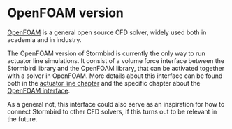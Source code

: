 # OpenFOAM version

[OpenFOAM](https://www.openfoam.com/) is a general open source CFD solver, widely used both in academia and in industry.

The OpenFOAM version of Stormbird is currently the only way to run actuator line simulations. It consist of a volume force interface between the Stormbird library and the OpenFOAM library, that can be activated together with a solver in OpenFOAM.
More details about this interface can be found both in the [actuator line chapter](../actuator_line/actuator_line.md) and the specific chapter about the [OpenFOAM interface](../actuator_line/openfoam_interface.md).

As a general not, this interface could also serve as an inspiration for how to connect Stormbird to other CFD solvers, if this turns out to be relevant in the future.
